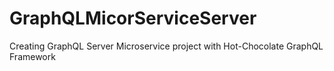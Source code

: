 # GraphQLMicorServiceServer
Creating GraphQL Server Microservice project with Hot-Chocolate GraphQL Framework
